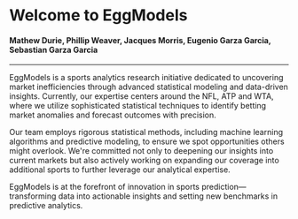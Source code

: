 # Welcome to EggModels
#### Mathew Durie, Phillip Weaver, Jacques Morris, Eugenio Garza Garcia, Sebastian Garza Garcia

___

EggModels is a sports analytics research initiative dedicated to uncovering market inefficiencies through advanced statistical modeling and data-driven insights. Currently, our expertise centers around the NFL, ATP and WTA, where we utilize sophisticated statistical techniques to identify betting market anomalies and forecast outcomes with precision.

Our team employs rigorous statistical methods, including machine learning algorithms and predictive modeling, to ensure we spot opportunities others might overlook. We're committed not only to deepening our insights into current markets but also actively working on expanding our coverage into additional sports to further leverage our analytical expertise.

EggModels is at the forefront of innovation in sports prediction—transforming data into actionable insights and setting new benchmarks in predictive analytics.
